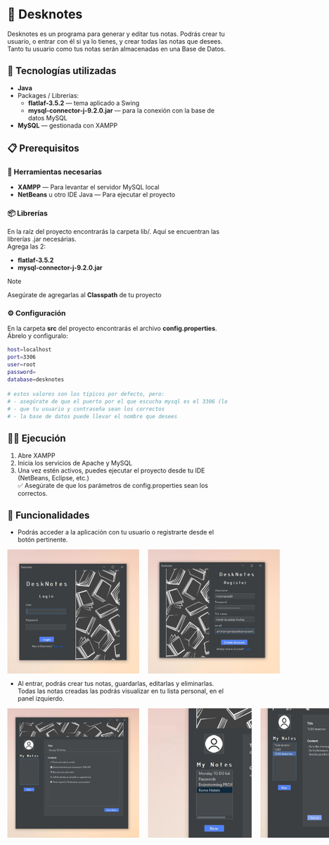 # 📑 Desknotes
Desknotes es un programa para generar y editar tus notas. Podrás crear tu usuario, o entrar con él si ya lo tienes, y crear todas las notas que desees. Tanto tu usuario como tus notas serán almacenadas en una Base de Datos.

## 🚀 Tecnologías utilizadas
- **Java**
- Packages / Librerías:
  - **flatlaf-3.5.2** — tema aplicado a Swing
  - **mysql-connector-j-9.2.0.jar** — para la conexión con la base de datos MySQL
- **MySQL** — gestionada con XAMPP

## 📋 Prerequisitos
### 🧰 Herramientas necesarias
- **XAMPP** — Para levantar el servidor MySQL local
- **NetBeans** u otro IDE Java — Para ejecutar el proyecto

### 📦 Librerías
En la raíz del proyecto encontrarás la carpeta lib/. Aquí se encuentran las librerías .jar necesárias.\
Agrega las 2:
- **flatlaf-3.5.2**
- **mysql-connector-j-9.2.0.jar**
> [!NOTE]
> Asegúrate de agregarlas al **Classpath** de tu proyecto

### ⚙ Configuración
En la carpeta **src** del proyecto encontrarás el archivo **config.properties**. Ábrelo y configuralo:
```bash
host=localhost
port=3306
user=root
password=
database=desknotes

# estos valores son los típicos por defecto, pero:
# - asegúrate de que el puerto por el que escucha mysql es el 3306 (lo és por defecto)
# - que tu usuario y contraseña sean los correctos
# - la base de datos puede llevar el nombre que desees
```

## 🏃‍♂️ Ejecución
1. Abre XAMPP
2. Inicia los servicios de Apache y MySQL
3. Una vez estén activos, puedes ejecutar el proyecto desde tu IDE (NetBeans, Eclipse, etc.)\
✅ Asegúrate de que los parámetros de config.properties sean los correctos.

## 🎨 Funcionalidades
- Podrás acceder a la aplicación con tu usuario o registrarte desde el botón pertinente.
<div style="display: flex; gap: 20px;">
  <img src="Screenshots/capatura_login.JPG" alt="Login" width="300"/>
  <img src="Screenshots/capatura_registro.JPG" alt="Registro" width="300"/>
</div>

- Al entrar, podrás crear tus notas, guardarlas, editarlas y eliminarlas.
Todas las notas creadas las podrás visualizar en tu lista personal, en el panel izquierdo.
<div style="display: flex; gap: 20px;">
  <img src="Screenshots/capatura_new_note.JPG" alt="New" width="300"/>
  <img src="Screenshots/capatura_lista.JPG" alt="Lista" width="236"/>
  <img src="Screenshots/capatura_editDelete.JPG" alt="EditDelete" width="350"/>
</div>
